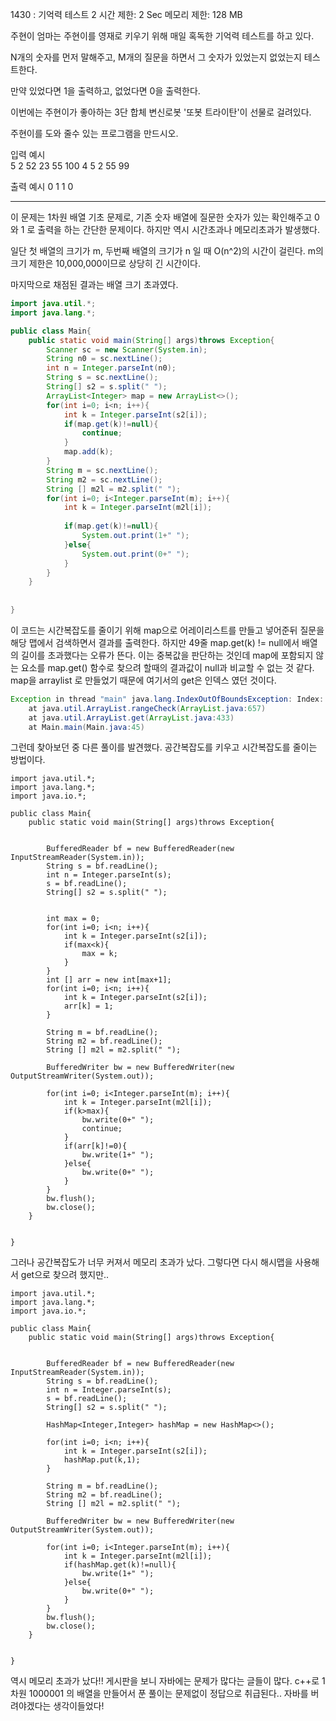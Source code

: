 1430 : 기억력 테스트 2
시간 제한: 2 Sec   메모리 제한: 128 MB


주현이 엄마는 주현이를 영재로 키우기 위해 매일 혹독한 기억력 테스트를 하고 있다.

N개의 숫자를 먼저 말해주고, M개의 질문을 하면서 그 숫자가 있었는지 없었는지 테스트한다.

만약 있었다면 1을 출력하고, 없었다면 0을 출력한다.

이번에는 주현이가 좋아하는 3단 합체 변신로봇 '또봇 트라이탄'이 선물로 걸려있다.

주현이를 도와 줄수 있는 프로그램을 만드시오.

입력 예시   
5
2 52 23 55 100
4
5 2 55 99

출력 예시
0 1 1 0 


-------------------------------

이 문제는 1차원 배열 기초 문제로, 기존 숫자 배열에 질문한 숫자가 있는 확인해주고 0와 1 로 출력을 하는 간단한 문제이다.
하지만 역시 시간초과나 메모리초과가 발생했다.

일단 첫 배열의 크기가 m, 두번째 배열의 크기가 n 일 때 O(n^2)의 시간이 걸린다. m의 크기 제한은 10,000,000이므로 상당히 긴 시간이다.

마지막으로 채점된 결과는 배열 크기 초과였다.


```java
import java.util.*;
import java.lang.*;

public class Main{
    public static void main(String[] args)throws Exception{
        Scanner sc = new Scanner(System.in);
        String n0 = sc.nextLine();
        int n = Integer.parseInt(n0);
        String s = sc.nextLine();
        String[] s2 = s.split(" ");
        ArrayList<Integer> map = new ArrayList<>();
        for(int i=0; i<n; i++){
            int k = Integer.parseInt(s2[i]);
            if(map.get(k)!=null){
                continue;
            }
            map.add(k);
        }
        String m = sc.nextLine();
        String m2 = sc.nextLine();
        String [] m2l = m2.split(" ");
        for(int i=0; i<Integer.parseInt(m); i++){
            int k = Integer.parseInt(m2l[i]);
            
            if(map.get(k)!=null){
                System.out.print(1+" ");
            }else{
                System.out.print(0+" ");
            }
        }
    }
    
    
}
```
이 코드는 시간복잡도를 줄이기 위해 map으로 어레이리스트를 만들고 넣어준뒤 질문을 해당 맵에서 검색하면서 결과를 출력한다.
하지만 49줄 map.get(k) != null에서 배열의 길이를 초과했다는 오류가 뜬다. 이는 중복값을 판단하는 것인데 map에 포함되지 않는 요소를
map.get() 함수로 찾으려 할때의 결과값이 null과 비교할 수 없는 것 같다. map을 arraylist 로 만들었기 때문에 여기서의 get은 인덱스 였던 것이다. 

```java
Exception in thread "main" java.lang.IndexOutOfBoundsException: Index: 5, Size: 5
	at java.util.ArrayList.rangeCheck(ArrayList.java:657)
	at java.util.ArrayList.get(ArrayList.java:433)
	at Main.main(Main.java:45)
```

그런데 찾아보던 중 다른 풀이를 발견했다. 공간복잡도를 키우고 시간복잡도를 줄이는 방법이다.

```
import java.util.*;
import java.lang.*;
import java.io.*;

public class Main{
    public static void main(String[] args)throws Exception{
        
        
        BufferedReader bf = new BufferedReader(new InputStreamReader(System.in));
        String s = bf.readLine();
        int n = Integer.parseInt(s);
        s = bf.readLine();
        String[] s2 = s.split(" ");
        
        
        int max = 0;
        for(int i=0; i<n; i++){
            int k = Integer.parseInt(s2[i]);
            if(max<k){
                max = k;
            }
        }
        int [] arr = new int[max+1];
        for(int i=0; i<n; i++){
            int k = Integer.parseInt(s2[i]);
            arr[k] = 1;
        }

        String m = bf.readLine();
        String m2 = bf.readLine();
        String [] m2l = m2.split(" ");
        
        BufferedWriter bw = new BufferedWriter(new OutputStreamWriter(System.out));
      
        for(int i=0; i<Integer.parseInt(m); i++){
            int k = Integer.parseInt(m2l[i]);
            if(k>max){
                bw.write(0+" ");
                continue;
            }
            if(arr[k]!=0){
                bw.write(1+" ");
            }else{
                bw.write(0+" ");
            }
        }
        bw.flush();
        bw.close();
    }
    
    
}
```
그러나 공간복잡도가 너무 커져서 메모리 초과가 났다.
그렇다면 다시 해시맵을 사용해서 get으로 찾으려 했지만..

```
import java.util.*;
import java.lang.*;
import java.io.*;

public class Main{
    public static void main(String[] args)throws Exception{
        
        
        BufferedReader bf = new BufferedReader(new InputStreamReader(System.in));
        String s = bf.readLine();
        int n = Integer.parseInt(s);
        s = bf.readLine();
        String[] s2 = s.split(" ");
        
        HashMap<Integer,Integer> hashMap = new HashMap<>();  

        for(int i=0; i<n; i++){
            int k = Integer.parseInt(s2[i]);
            hashMap.put(k,1);
        }

        String m = bf.readLine();
        String m2 = bf.readLine();
        String [] m2l = m2.split(" ");
        
        BufferedWriter bw = new BufferedWriter(new OutputStreamWriter(System.out));
      
        for(int i=0; i<Integer.parseInt(m); i++){
            int k = Integer.parseInt(m2l[i]);
            if(hashMap.get(k)!=null){
                bw.write(1+" ");
            }else{
                bw.write(0+" ");
            }
        }
        bw.flush();
        bw.close();
    }
    
    
}
```

역시 메모리 초과가 났다!! 게시판을 보니 자바에는 문제가 많다는 글들이 많다.
c++로 1차원 1000001 의 배열을 만들어서 푼 풀이는 문제없이 정답으로 취급된다..
자바를 버려야겠다는 생각이들었다!
